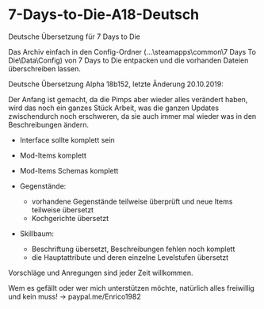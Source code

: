 # 7-Days-to-Die-A18-Deutsch
Deutsche Übersetzung für 7 Days to Die

Das Archiv einfach in den Config-Ordner (...\steamapps\common\7 Days To Die\Data\Config) von 7 Days to Die entpacken und die vorhanden Dateien überschreiben lassen.

Deutsche Übersetzung Alpha 18b152, letzte Änderung 20.10.2019:

Der Anfang ist gemacht, da die Pimps aber wieder alles verändert haben, wird das noch ein ganzes Stück Arbeit, was die ganzen Updates zwischendurch noch erschweren, da sie auch immer mal wieder was in den Beschreibungen ändern.

- Interface sollte komplett sein

- Mod-Items komplett
- Mod-Items Schemas komplett

- Gegenstände:
  - vorhandene Gegenstände teilweise überprüft und neue Items teilweise übersetzt
  - Kochgerichte übersetzt
  
- Skillbaum:
  - Beschriftung übersetzt, Beschreibungen fehlen noch komplett
  - die Hauptattribute und deren einzelne Levelstufen übersetzt

Vorschläge und Anregungen sind jeder Zeit willkommen.

Wem es gefällt oder wer mich unterstützen möchte, natürlich alles freiwillig und kein muss! -> paypal.me/Enrico1982
